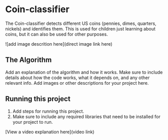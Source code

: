 # Coin-classifier
The Coin-classifier detects different US coins (pennies, dimes, quarters, nickels) and identifies them. This is used for children just learning about coins, but it can also be used for other purposes.

![add image descrition here](direct image link here)

## The Algorithm

Add an explanation of the algorithm and how it works. Make sure to include details about how the code works, what it depends on, and any other relevant info. Add images or other descriptions for your project here. 

## Running this project

1. Add steps for running this project.
2. Make sure to include any required libraries that need to be installed for your project to run.

[View a video explanation here](video link)
